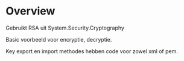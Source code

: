 # Overview

Gebruikt RSA uit System.Security.Cryptography

Basic voorbeeld voor encryptie, decryptie.

Key export en import methodes hebben code voor zowel xml of pem.
